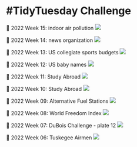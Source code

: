 # #TidyTuesday Challenge

📸 2022 Week 15: indoor air pollution
![](2022/Week_15/2022_15_indoor_pollution.png)

📸 2022 Week 14: news organization
![](2022/Week_14/2022_14_news_orgs.png)

📸 2022 Week 13: US collegiate sports budgets
![](2022/Week_13/2022_13_collegiate_sports_budgets.png)

📸 2022 Week 12: US baby names
![](2022/Week_12/2022_12_baby_names.png)

📸 2022 Week 11: Study Abroad
![](2022/Week_11/2022_11_cran_bioc_vignattes.png)

📸 2022 Week 10: Study Abroad
![](2022/Week_10/2022_10_erasmus.png)

📸 2022 Week 09: Alternative Fuel Stations
![](2022/Week_09/2022_09_alternative_fuel_stations.png)

📸 2022 Week 08: World Freedom Index
![](2022/Week_08/2022_08_world_freedom_index.png)

📸 2022 Week 07: DuBois Challenge - plate 12
![](2022/Week_07/2022_07_duboischallenge_plate12.png)

📸 2022 Week 06: Tuskegee Airmen
![](2022/Week_06/2022_06_airmen.png)
